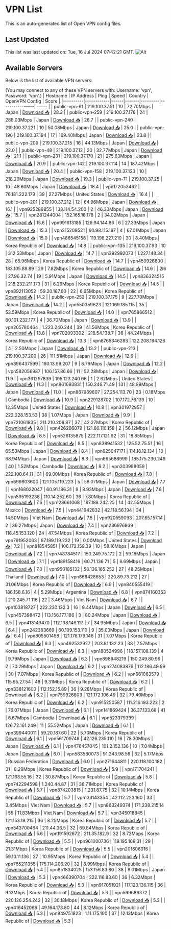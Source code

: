 # VPN List

This is an auto-generated list of Open VPN config files.

## Last Updated

This list was last updated on: Tue, 16 Jul 2024 07:42:21 GMT.
![Alt](https://repobeats.axiom.co/api/embed/186b98318ef1479477931607c1ad7d823f12451f.svg "Repobeats analytics image")

## Available Servers

Below is the list of available VPN servers:

(You may connect to any of these VPN servers with: Username: 'vpn', Password: 'vpn'.)
| Hostname | IP Address | Ping | Speed | Country | OpenVPN Config | Score |
|----------|------------|------|-------|---------|----------------| ----- |
| public-vpn-61 | 219.100.37.51 | 10 | 72.70Mbps | Japan | [Download 📥](./configs/server_0_JP.ovpn) | 28.3 |
| public-vpn-259 | 219.100.37.176 | 24 | 288.03Mbps | Japan | [Download 📥](./configs/server_1_JP.ovpn) | 26.7 |
| public-vpn-240 | 219.100.37.221 | 10 | 50.08Mbps | Japan | [Download 📥](./configs/server_2_JP.ovpn) | 25.0 |
| public-vpn-196 | 219.100.37.194 | 17 | 169.40Mbps | Japan | [Download 📥](./configs/server_3_JP.ovpn) | 23.8 |
| public-vpn-209 | 219.100.37.215 | 16 | 44.13Mbps | Japan | [Download 📥](./configs/server_4_JP.ovpn) | 22.0 |
| public-vpn-48 | 219.100.37.12 | 20 | 32.77Mbps | Japan | [Download 📥](./configs/server_5_JP.ovpn) | 21.1 |
| public-vpn-231 | 219.100.37.170 | 21 | 275.63Mbps | Japan | [Download 📥](./configs/server_6_JP.ovpn) | 20.9 |
| public-vpn-142 | 219.100.37.114 | 14 | 187.42Mbps | Japan | [Download 📥](./configs/server_7_JP.ovpn) | 20.4 |
| public-vpn-158 | 219.100.37.123 | 10 | 218.20Mbps | Japan | [Download 📥](./configs/server_8_JP.ovpn) | 19.3 |
| public-vpn-71 | 219.100.37.25 | 10 | 48.60Mbps | Japan | [Download 📥](./configs/server_9_JP.ovpn) | 18.4 |
| vpn172053462 | 76.181.222.179 | 39 | 27.27Mbps | United States | [Download 📥](./configs/server_10_US.ovpn) | 16.4 |
| public-vpn-201 | 219.100.37.212 | 12 | 64.96Mbps | Japan | [Download 📥](./configs/server_11_JP.ovpn) | 16.1 |
| vpn925289855 | 133.114.54.200 | 2 | 46.33Mbps | Japan | [Download 📥](./configs/server_12_JP.ovpn) | 15.7 |
| vpn281244004 | 152.165.18.178 | 2 | 34.02Mbps | Japan | [Download 📥](./configs/server_13_JP.ovpn) | 15.6 |
| vpn991613185 | 126.94.144.86 | 6 | 27.33Mbps | Japan | [Download 📥](./configs/server_14_JP.ovpn) | 15.3 |
| vpn215209521 | 60.98.115.197 | 4 | 67.01Mbps | Japan | [Download 📥](./configs/server_15_JP.ovpn) | 15.0 |
| vpn486545158 | 119.198.227.219 | 30 | 8.40Mbps | Korea Republic of | [Download 📥](./configs/server_16_KR.ovpn) | 14.8 |
| public-vpn-135 | 219.100.37.93 | 10 | 312.53Mbps | Japan | [Download 📥](./configs/server_17_JP.ovpn) | 14.7 |
| vpn392992073 | 1.227.148.34 | 28 | 65.96Mbps | Korea Republic of | [Download 📥](./configs/server_18_KR.ovpn) | 14.7 |
| vpn459926600 | 183.105.89.89 | 29 | 7.82Mbps | Korea Republic of | [Download 📥](./configs/server_19_KR.ovpn) | 14.6 |
| 2i6 | 27.96.32.74 | 19 | 5.91Mbps | Japan | [Download 📥](./configs/server_20_JP.ovpn) | 14.5 |
| vpn836324515 | 218.232.211.173 | 31 | 6.29Mbps | Korea Republic of | [Download 📥](./configs/server_21_KR.ovpn) | 14.5 |
| vpn892113052 | 59.20.187.60 | 22 | 6.65Mbps | Korea Republic of | [Download 📥](./configs/server_22_KR.ovpn) | 14.2 |
| public-vpn-252 | 219.100.37.175 | 9 | 227.70Mbps | Japan | [Download 📥](./configs/server_23_JP.ovpn) | 14.2 |
| vpn550359623 | 121.169.185.115 | 35 | 53.59Mbps | Korea Republic of | [Download 📥](./configs/server_24_KR.ovpn) | 14.0 |
| vpn765866512 | 60.101.232.177 | 4 | 36.70Mbps | Japan | [Download 📥](./configs/server_25_JP.ovpn) | 13.9 |
| vpn205780464 | 1.223.240.244 | 39 | 41.56Mbps | Korea Republic of | [Download 📥](./configs/server_26_KR.ovpn) | 13.8 |
| vpn702093302 | 218.54.138.7 | 36 | 44.24Mbps | Korea Republic of | [Download 📥](./configs/server_27_KR.ovpn) | 13.3 |
| vpn8765346283 | 122.208.194.126 | 4 | 2.50Mbps | Japan | [Download 📥](./configs/server_28_JP.ovpn) | 13.2 |
| public-vpn-213 | 219.100.37.200 | 26 | 111.51Mbps | Japan | [Download 📥](./configs/server_29_JP.ovpn) | 12.6 |
| vpn396437599 | 160.13.99.207 | 9 | 8.79Mbps | Japan | [Download 📥](./configs/server_30_JP.ovpn) | 12.2 |
| vpn582056987 | 106.157.86.66 | 11 | 52.28Mbps | Japan | [Download 📥](./configs/server_31_JP.ovpn) | 11.9 |
| vpn361297839 | 195.123.240.66 | 1 | 2.62Mbps | United States | [Download 📥](./configs/server_32_US.ovpn) | 11.3 |
| vpn861693831 | 150.246.71.49 | 131 | 48.99Mbps | Japan | [Download 📥](./configs/server_33_JP.ovpn) | 11.0 |
| vpn867969807 | 27.254.113.70 | 23 | 0.18Mbps | Cambodia | [Download 📥](./configs/server_34_KH.ovpn) | 10.9 |
| vpn229128702 | 107.172.76.139 | 10 | 12.35Mbps | United States | [Download 📥](./configs/server_35_US.ovpn) | 10.8 |
| vpn301972957 | 222.228.153.53 | 38 | 1.07Mbps | Japan | [Download 📥](./configs/server_36_JP.ovpn) | 9.9 |
| vpn721061835 | 211.210.206.87 | 37 | 42.27Mbps | Korea Republic of | [Download 📥](./configs/server_37_KR.ovpn) | 9.8 |
| vpn426266879 | 121.86.110.158 | 2 | 56.12Mbps | Japan | [Download 📥](./configs/server_38_JP.ovpn) | 8.5 |
| vpn526135875 | 222.117.121.92 | 31 | 18.85Mbps | Korea Republic of | [Download 📥](./configs/server_39_KR.ovpn) | 8.5 |
| vpn838941532 | 125.52.75.51 | 16 | 65.53Mbps | Japan | [Download 📥](./configs/server_40_JP.ovpn) | 8.4 |
| vpn625047171 | 114.18.12.134 | 10 | 68.94Mbps | Japan | [Download 📥](./configs/server_41_JP.ovpn) | 8.3 |
| vpn665686999 | 185.175.230.249 | 40 | 1.52Mbps | Cambodia | [Download 📥](./configs/server_42_KH.ovpn) | 8.2 |
| vpn203988059 | 222.100.64.11 | 31 | 69.00Mbps | Korea Republic of | [Download 📥](./configs/server_43_KR.ovpn) | 7.8 |
| vpn699803600 | 121.105.119.223 | 5 | 58.07Mbps | Japan | [Download 📥](./configs/server_44_JP.ovpn) | 7.7 |
| vpn168022047 | 60.91.186.31 | 9 | 8.93Mbps | Japan | [Download 📥](./configs/server_45_JP.ovpn) | 7.6 |
| vpn595193238 | 110.14.252.60 | 36 | 7.80Mbps | Korea Republic of | [Download 📥](./configs/server_46_KR.ovpn) | 7.6 |
| vpn128661068 | 187.188.242.25 | 14 | 42.55Mbps | Mexico | [Download 📥](./configs/server_47_MX.ovpn) | 7.5 |
| vpn441942832 | 42.118.56.194 | 34 | 14.50Mbps | Viet Nam | [Download 📥](./configs/server_48_VN.ovpn) | 7.5 |
| vpn920559093 | 207.65.157.14 | 2 | 36.27Mbps | Japan | [Download 📥](./configs/server_49_JP.ovpn) | 7.4 |
| vpn236976939 | 118.45.153.120 | 24 | 47.54Mbps | Korea Republic of | [Download 📥](./configs/server_50_KR.ovpn) | 7.2 |
| vpn791952063 | 67.189.119.232 | 19 | 0.00Mbps | United States | [Download 📥](./configs/server_51_US.ovpn) | 7.2 |
| vpn818545851 | 106.172.159.39 | 10 | 58.16Mbps | Japan | [Download 📥](./configs/server_52_JP.ovpn) | 7.2 |
| vpn748784517 | 150.249.75.172 | 2 | 59.18Mbps | Japan | [Download 📥](./configs/server_53_JP.ovpn) | 7.1 |
| vpn189158416 | 60.71.136.71 | 5 | 6.69Mbps | Japan | [Download 📥](./configs/server_54_JP.ovpn) | 7.0 |
| vpn950185132 | 58.136.165.252 | 27 | 48.25Mbps | Thailand | [Download 📥](./configs/server_55_TH.ovpn) | 7.0 |
| vpn866428653 | 220.89.73.212 | 27 | 31.06Mbps | Korea Republic of | [Download 📥](./configs/server_56_KR.ovpn) | 6.9 |
| vpn840555419 | 186.158.6.16 | 4 | 5.29Mbps | Argentina | [Download 📥](./configs/server_57_AR.ovpn) | 6.8 |
| vpn874160353 | 210.245.71.116 | 22 | 3.46Mbps | Viet Nam | [Download 📥](./configs/server_58_VN.ovpn) | 6.7 |
| vpn103818727 | 222.230.132.3 | 16 | 9.44Mbps | Japan | [Download 📥](./configs/server_59_JP.ovpn) | 6.5 |
| vpn457398472 | 113.156.177.186 | 3 | 80.24Mbps | Japan | [Download 📥](./configs/server_60_JP.ovpn) | 6.5 |
| vpn413149470 | 112.138.146.117 | 7 | 34.95Mbps | Japan | [Download 📥](./configs/server_61_JP.ovpn) | 6.4 |
| vpn242383669 | 60.109.153.110 | 9 | 35.03Mbps | Japan | [Download 📥](./configs/server_62_JP.ovpn) | 6.4 |
| vpn805501458 | 121.176.179.146 | 31 | 7.07Mbps | Korea Republic of | [Download 📥](./configs/server_63_KR.ovpn) | 6.3 |
| vpn492532927 | 203.81.132.23 | 38 | 7.57Mbps | Korea Republic of | [Download 📥](./configs/server_64_KR.ovpn) | 6.3 |
| vpn180524996 | 118.157.108.139 | 4 | 9.79Mbps | Japan | [Download 📥](./configs/server_65_JP.ovpn) | 6.3 |
| vpn898948219 | 150.249.80.96 | 2 | 70.29Mbps | Japan | [Download 📥](./configs/server_66_JP.ovpn) | 6.2 |
| vpn274083876 | 112.186.49.99 | 30 | 7.07Mbps | Korea Republic of | [Download 📥](./configs/server_67_KR.ovpn) | 6.2 |
| vpn661063579 | 115.95.27.54 | 48 | 9.31Mbps | Korea Republic of | [Download 📥](./configs/server_68_KR.ovpn) | 6.2 |
| vpn338121600 | 112.152.15.89 | 36 | 9.28Mbps | Korea Republic of | [Download 📥](./configs/server_69_KR.ovpn) | 6.2 |
| vpn759926803 | 121.172.106.49 | 32 | 79.40Mbps | Korea Republic of | [Download 📥](./configs/server_70_KR.ovpn) | 6.2 |
| vpn915250587 | 111.216.193.222 | 2 | 76.07Mbps | Japan | [Download 📥](./configs/server_71_JP.ovpn) | 6.1 |
| vpn141869424 | 36.37.133.68 | 41 | 6.67Mbps | Cambodia | [Download 📥](./configs/server_72_KH.ovpn) | 6.1 |
| vpn523379399 | 126.72.161.249 | 11 | 55.52Mbps | Japan | [Download 📥](./configs/server_73_JP.ovpn) | 6.1 |
| vpn399440011 | 59.20.187.60 | 22 | 5.70Mbps | Korea Republic of | [Download 📥](./configs/server_74_KR.ovpn) | 6.1 |
| vpn561709748 | 42.126.235.110 | 16 | 78.30Mbps | Japan | [Download 📥](./configs/server_75_JP.ovpn) | 6.1 |
| vpn476457045 | 101.2.152.136 | 10 | 7.04Mbps | Japan | [Download 📥](./configs/server_76_JP.ovpn) | 6.0 |
| vpn563580073 | 91.243.98.56 | 32 | 5.17Mbps | Russian Federation | [Download 📥](./configs/server_77_RU.ovpn) | 6.0 |
| vpn271644811 | 220.118.100.182 | 31 | 8.28Mbps | Korea Republic of | [Download 📥](./configs/server_78_KR.ovpn) | 5.9 |
| vpn171704241 | 121.168.55.16 | 32 | 30.87Mbps | Korea Republic of | [Download 📥](./configs/server_79_KR.ovpn) | 5.8 |
| vpn742294598 | 1.240.44.87 | 31 | 38.71Mbps | Korea Republic of | [Download 📥](./configs/server_80_KR.ovpn) | 5.7 |
| vpn874203815 | 1.231.87.75 | 32 | 10.14Mbps | Korea Republic of | [Download 📥](./configs/server_81_KR.ovpn) | 5.7 |
| vpn133143354 | 42.112.223.160 | 33 | 3.45Mbps | Viet Nam | [Download 📥](./configs/server_82_VN.ovpn) | 5.7 |
| vpn863249374 | 171.238.215.14 | 55 | 11.83Mbps | Viet Nam | [Download 📥](./configs/server_83_VN.ovpn) | 5.7 |
| vpn345018845 | 121.153.19.215 | 36 | 8.25Mbps | Korea Republic of | [Download 📥](./configs/server_84_KR.ovpn) | 5.7 |
| vpn543700464 | 211.44.36.5 | 32 | 69.84Mbps | Korea Republic of | [Download 📥](./configs/server_85_KR.ovpn) | 5.6 |
| vpn191592672 | 211.35.182.9 | 32 | 8.72Mbps | Korea Republic of | [Download 📥](./configs/server_86_KR.ovpn) | 5.5 |
| vpn961000736 | 119.195.168.31 | 29 | 21.31Mbps | Korea Republic of | [Download 📥](./configs/server_87_KR.ovpn) | 5.5 |
| vpn201606016 | 59.10.11.136 | 27 | 10.95Mbps | Korea Republic of | [Download 📥](./configs/server_88_KR.ovpn) | 5.4 |
| vpn765211355 | 175.114.206.20 | 32 | 8.99Mbps | Korea Republic of | [Download 📥](./configs/server_89_KR.ovpn) | 5.4 |
| vpn851834025 | 153.156.83.80 | 38 | 8.01Mbps | Japan | [Download 📥](./configs/server_90_JP.ovpn) | 5.3 |
| vpn466390704 | 222.116.83.60 | 36 | 6.32Mbps | Korea Republic of | [Download 📥](./configs/server_91_KR.ovpn) | 5.3 |
| vpn917051921 | 117.123.136.115 | 36 | 9.13Mbps | Korea Republic of | [Download 📥](./configs/server_92_KR.ovpn) | 5.3 |
| vpn569686372 | 220.126.254.242 | 32 | 30.18Mbps | Korea Republic of | [Download 📥](./configs/server_93_KR.ovpn) | 5.3 |
| vpn416452066 | 49.164.173.80 | 44 | 8.12Mbps | Korea Republic of | [Download 📥](./configs/server_94_KR.ovpn) | 5.3 |
| vpn849751823 | 1.11.175.100 | 37 | 12.13Mbps | Korea Republic of | [Download 📥](./configs/server_95_KR.ovpn) | 5.3 |
